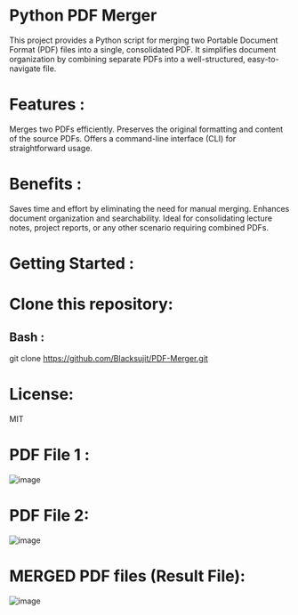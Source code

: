 # Python PDF Merger

This project provides a Python script for merging two Portable Document Format (PDF) files into a single, consolidated PDF. 
It simplifies document organization by combining separate PDFs into a well-structured, easy-to-navigate file.

# Features :

Merges two PDFs efficiently.
Preserves the original formatting and content of the source PDFs.
Offers a command-line interface (CLI) for straightforward usage.

# Benefits : 

Saves time and effort by eliminating the need for manual merging.
Enhances document organization and searchability.
Ideal for consolidating lecture notes, project reports, or any other scenario requiring combined PDFs.

# Getting Started : 

# Clone this repository:

## Bash :

git clone  https://github.com/Blacksujit/PDF-Merger.git

# License:
MIT

# PDF File 1 :

![image](https://github.com/Blacksujit/PDF-Merger/assets/148805811/ef281f45-140f-4079-87d9-c9f35ac48055)


# PDF File 2:

![image](https://github.com/Blacksujit/PDF-Merger/assets/148805811/5b91016f-41b6-4938-b5ca-c2b183632d4f)


# MERGED PDF files (Result File):


![image](https://github.com/Blacksujit/PDF-Merger/assets/148805811/9277898c-178c-472b-abe2-098c25992192)


